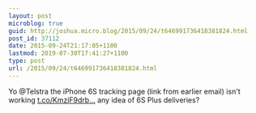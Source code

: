 ```yaml
---
layout: post
microblog: true
guid: http://joshua.micro.blog/2015/09/24/t646991736418381824.html
post_id: 37112
date: 2015-09-24T21:17:05+1100
lastmod: 2019-07-30T17:41:27+1100
type: post
url: /2015/09/24/t646991736418381824.html
---
```

Yo @Telstra the iPhone 6S tracking page (link from earlier email) isn't working [t.co/KmzjF9drb...](https://t.co/KmzjF9drbY) any idea of 6S Plus deliveries?
